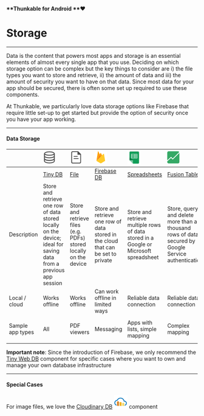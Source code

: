 #### **Thunkable for Android **❤

# Storage

---

Data is the content that powers most apps and storage is an essential elements of almost every single app that you use. Deciding on which storage option can be complex but the key things to consider are i\) the file types you want to store and retrieve, ii\) the amount of data and iii\) the amount of security you want to have on that data. Since most data for your app should be secured, there is often some set up required to use these components.

At Thunkable, we particularly love data storage options like Firebase that require little set-up to get started but provide the option of security once you have your app working.

---

#### Data Storage

|  | ![](/assets/tiny-db-icon.png) | ![](/assets/file-icon.png) | ![](/assets/firebase-icon.png) | ![](/assets/spreadsheets-icon.png) | ![](/assets/fusion-tables-icon.png) | ![](/assets/web-icon.png) |
| :--- | :--- | :--- | :--- | :--- | :--- | :--- |
|  | [Tiny DB](/Android/components/storage/tiny-db.md) | [File](/Android/components/storage/file.md) | [Firebase DB](/Android/components/storage/firebase-db.md) | [Spreadsheets](/Android/components/storage/spreadsheets.md) | [Fusion Tables](/Android/components/storage/fusion-tables.md) | [Web](/Android/components/storage/web.md) |
| Description | Store and retrieve one row of data stored locally on the device; ideal for saving data from a previous app session | Store and retrieve files \(e.g. PDFs\) stored locally on the device | Store and retrieve one row of data stored in the cloud that can be set to private | Store and retrieve multiple rows of data stored in a Google or Microsoft spreadsheet | Store, query and delete more than a thousand rows of data secured by Google Service authentication | Query data from a web service \(e.g. Weather information\) |
| Local / cloud | Works offline | Works offline | Can work offline in limited ways | Reliable data connection | Reliable data connection | Reliable data connection |
| Sample app types | All | PDF viewers | Messaging | Apps with lists, simple mapping | Complex mapping | Stock quotes, weather info |

**Important note**: Since the introduction of Firebase, we only recommend the [Tiny Web DB](/Android/components/storage/tiny-web-db.md) component for specific cases where you want to own and manage your own database infrastructure

---

#### Special Cases

For image files, we love the [Cloudinary DB](/Android/components/image/cloudinary-db.md)  ![](/assets/cloudinary-icon.png) component

